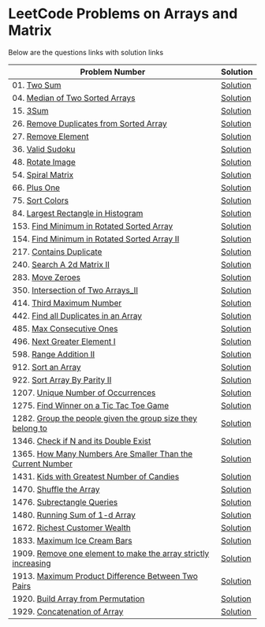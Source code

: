 # LeetCode Problems on Arrays and Matrix
Below are the questions links with solution links


|Problem Number|Solution|
|--------------|--------|
|01. [Two Sum](https://leetcode.com/problems/two-sum)|[Solution](https://github.com/HarshOza36/LeetCode_Problems/blob/main/Arrays%20and%20Matrix/P01%20-%20twoSum.py)|
|04. [Median of Two Sorted Arrays](https://leetcode.com/problems/median-of-two-sorted-arrays)|[Solution](https://github.com/HarshOza36/LeetCode_Problems/blob/main/Arrays%20and%20Matrix/P04%20-%20medianOfTwoSortedArrays.py)|
|15. [3Sum](https://leetcode.com/problems/3sum/)|[Solution]()|
|26. [Remove Duplicates from Sorted Array](https://leetcode.com/problems/remove-duplicates-from-sorted-array)|[Solution](https://github.com/HarshOza36/LeetCode_Problems/blob/main/Arrays%20and%20Matrix/P26%20-%20remove_duplicates_from_sorted_array.py)|
|27. [Remove Element](https://leetcode.com/problems/remove-element)|[Solution](https://github.com/HarshOza36/LeetCode_Problems/blob/main/Arrays%20and%20Matrix/P27%20-%20removeElement.py)|
|36. [Valid Sudoku](https://leetcode.com/problems/valid-sudoku/)|[Solution](https://github.com/HarshOza36/LeetCode_Problems/blob/main/Arrays%20and%20Matrix/P36%20-%20validSudoku.py)|
|48. [Rotate Image](https://leetcode.com/problems/rotate-image)|[Solution](https://github.com/HarshOza36/LeetCode_Problems/blob/main/Arrays%20and%20Matrix/P48%20-%20rotateImage.py)|
|54. [Spiral Matrix](https://leetcode.com/problems/spiral-matrix/)|[Solution](https://github.com/HarshOza36/LeetCode_Problems/blob/main/Arrays%20and%20Matrix/P54%20-%20spiralMatrix.py)|
|66. [Plus One](https://leetcode.com/problems/plus-one)|[Solution](https://github.com/HarshOza36/LeetCode_Problems/blob/main/Arrays%20and%20Matrix/P66%20-%20PlusOne.py)|
|75. [Sort Colors](https://leetcode.com/problems/sort-colors/)|[Solution](https://github.com/HarshOza36/LeetCode_Problems/blob/main/Arrays%20and%20Matrix/P75%20-%20sortColors.py)|
|84. [Largest Rectangle in Histogram](https://leetcode.com/problems/largest-rectangle-in-histogram/)|[Solution](https://github.com/HarshOza36/LeetCode_Problems/blob/main/Arrays%20and%20Matrix/P84%20-%20largestRectangleInHistogram.py)|
|153. [Find Minimum in Rotated Sorted Array](https://leetcode.com/problems/find-minimum-in-rotated-sorted-array)|[Solution](https://github.com/HarshOza36/LeetCode_Problems/blob/main/Arrays%20and%20Matrix/P153%20-%20findMinInRotatedSortedArray.py)|
|154. [Find Minimum in Rotated Sorted Array II](https://leetcode.com/problems/find-minimum-in-rotated-sorted-array-ii)|[Solution](https://github.com/HarshOza36/LeetCode_Problems/blob/main/Arrays%20and%20Matrix/P154%20-%20findMinInRotatedSortedArray_II.py)|
|217. [Contains Duplicate](https://leetcode.com/problems/contains-duplicate)|[Solution](https://github.com/HarshOza36/LeetCode_Problems/blob/main/Arrays%20and%20Matrix/P217%20-%20containsDuplicate.py)|
|240. [Search A 2d Matrix II](https://leetcode.com/problems/search-a-2d-matrix-ii/)|[Solution]()|
|283. [Move Zeroes](https://leetcode.com/problems/move-zeroes)|[Solution](https://github.com/HarshOza36/LeetCode_Problems/blob/main/Arrays%20and%20Matrix/P283%20-%20%20moveZeros.py)|
|350. [Intersection of Two Arrays_II](https://leetcode.com/problems/intersection-of-two-arrays-ii)|[Solution](https://github.com/HarshOza36/LeetCode_Problems/blob/main/Arrays%20and%20Matrix/P350%20-%20intersectionOfTwoArrays_II.py)|
|414. [Third Maximum Number](https://leetcode.com/problems/third-maximum-number) |[Solution](https://github.com/HarshOza36/LeetCode_Problems/blob/main/Arrays%20and%20Matrix/P414%20-%20thirdMaximumNumber.py)|
|442. [Find all Duplicates in an Array](https://leetcode.com/problems/find-all-duplicates-in-an-array/)|[Solution](https://github.com/HarshOza36/LeetCode_Problems/blob/main/Arrays%20and%20Matrix/P442%20-%20findAllDuplicatesInAnArray.py)|
|485. [Max Consecutive Ones](https://leetcode.com/problems/max-consecutive-ones/)|[Solution](https://github.com/HarshOza36/LeetCode_Problems/blob/main/Arrays%20and%20Matrix/P485%20-%20maxConsecutiveOnes.py)|
|496. [Next Greater Element I](https://leetcode.com/problems/next-greater-element-i/)|[Solution](https://github.com/HarshOza36/LeetCode_Problems/blob/main/Arrays%20and%20Matrix/P496%20-%20nextGreaterElement_I.py)|
|598. [Range Addition II](https://leetcode.com/problems/range-addition-ii)|[Solution](https://github.com/HarshOza36/LeetCode_Problems/blob/main/Arrays%20and%20Matrix/P598%20-%20RangeAdditionII.py)|
|912. [Sort an Array](https://leetcode.com/problems/sort-an-array)|[Solution]()|
|922. [Sort Array By Parity II](https://leetcode.com/problems/sort-array-by-parity-ii/)|[Solution](https://github.com/HarshOza36/LeetCode_Problems/blob/main/Arrays%20and%20Matrix/P922%20-%20sortArrayByParity_II.py)|
|1207. [Unique Number of Occurrences](https://leetcode.com/problems/unique-number-of-occurrences/)|[Solution](https://github.com/HarshOza36/LeetCode_Problems/blob/main/Arrays%20and%20Matrix/P1207%20-%20uniqueNumberofOccurrences.py)|
|1275. [Find Winner on a Tic Tac Toe Game](https://leetcode.com/problems/find-winner-on-a-tic-tac-toe-game)|[Solution](https://github.com/HarshOza36/LeetCode_Problems/blob/main/Arrays%20and%20Matrix/P1275%20-%20findWinneronTicTacToeGame.py)|
|1282. [Group the people given the group size they belong to](https://leetcode.com/problems/group-the-people-given-the-group-size-they-belong-to/)|[Solution](https://github.com/HarshOza36/LeetCode_Problems/blob/main/Arrays%20and%20Matrix/P1282%20-%20groupThePeopleGiventheGroupSizeTheyBelongTo.py)|
|1346. [Check if N and its Double Exist](https://leetcode.com/problems/check-if-n-and-its-double-exist/)|[Solution](https://github.com/HarshOza36/LeetCode_Problems/blob/main/Arrays%20and%20Matrix/P1346%20-%20checkIfNandItsDoubleExist.py)|
|1365. [How Many Numbers Are Smaller Than the Current Number](https://leetcode.com/problems/how-many-numbers-are-smaller-than-the-current-number/)|[Solution](https://github.com/HarshOza36/LeetCode_Problems/blob/main/Arrays%20and%20Matrix/P1365%20-%20howManyNumbersAreSmallerThantheCurrentNumber.py)|
|1431. [Kids with Greatest Number of Candies](https://leetcode.com/problems/kids-with-the-greatest-number-of-candies) |[Solution](https://github.com/HarshOza36/LeetCode_Problems/blob/main/Arrays%20and%20Matrix/P1431%20-%20Kids_withGreatestNoofCandies.py)|
|1470. [Shuffle the Array](https://leetcode.com/problems/shuffle-the-array) |[Solution](https://github.com/HarshOza36/LeetCode_Problems/blob/main/Arrays%20and%20Matrix/P1470%20-%20Shuffle_the_Array.py)|
|1476. [Subrectangle Queries](https://leetcode.com/problems/subrectangle-queries/)|[Solution](https://github.com/HarshOza36/LeetCode_Problems/blob/main/Arrays%20and%20Matrix/P1476%20-%20subrectangleQueries.py)|
|1480. [Running Sum of 1-d Array](https://leetcode.com/problems/running-sum-of-1d-array) |[Solution](https://github.com/HarshOza36/LeetCode_Problems/blob/main/Arrays%20and%20Matrix/P1480%20-%20RunningSum.py)|
|1672. [Richest Customer Wealth](https://leetcode.com/problems/richest-customer-wealth) |[Solution](https://github.com/HarshOza36/LeetCode_Problems/blob/main/Arrays%20and%20Matrix/P1672%20-%20Richest_Customer_Wealth.py)|
|1833. [Maximum Ice Cream Bars](https://leetcode.com/problems/maximum-ice-cream-bars) |[Solution](https://github.com/HarshOza36/LeetCode_Problems/blob/main/Arrays%20and%20Matrix/P1833%20-%20maximumIcecreamBars.py)|
|1909. [Remove one element to make the array strictly increasing ](https://leetcode.com/problems/remove-one-element-to-make-the-array-strictly-increasing) |[Solution](https://github.com/HarshOza36/LeetCode_Problems/blob/main/Arrays%20and%20Matrix/P1909%20-%20RemoveOneElementtoMaketheArrayStrictlyIncreasing.py)|
|1913. [Maximum Product Difference Between Two Pairs](https://leetcode.com/problems/maximum-product-difference-between-two-pairs/)|[Solution](https://github.com/HarshOza36/LeetCode_Problems/blob/main/Arrays%20and%20Matrix/P1913%20-%20maxProductDiffBetweenTwoPairs.py)|
|1920. [Build Array from Permutation](https://leetcode.com/problems/build-array-from-permutation) |[Solution](https://github.com/HarshOza36/LeetCode_Problems/blob/main/Arrays%20and%20Matrix/P1920%20-%20buildArrayFromPermutation.py)|
|1929. [Concatenation of Array](https://leetcode.com/problems/concatenation-of-array/)|[Solution](https://github.com/HarshOza36/LeetCode_Problems/blob/main/Arrays%20and%20Matrix/P1929%20-%20concatenationOfArr.py)|
